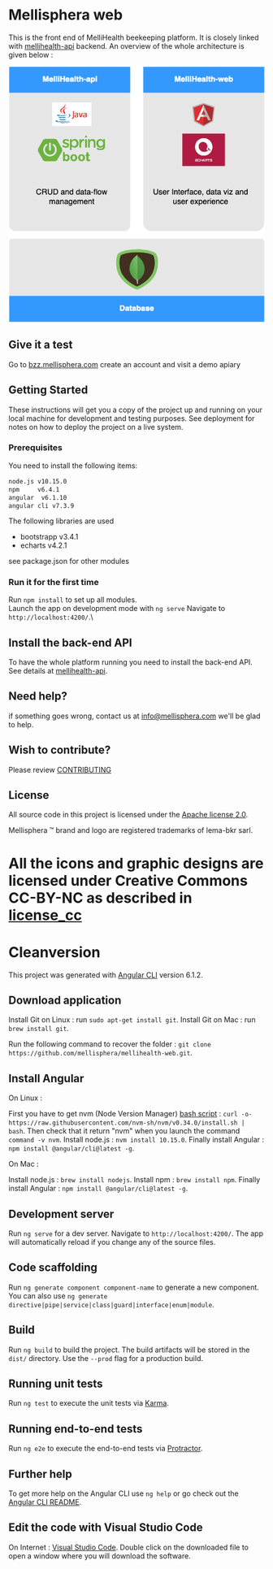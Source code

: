 # Mellisphera web

This is the front end of MelliHealth beekeeping platform. 
It is closely linked with [mellihealth-api](https://github.com/mellisphera/mellihealth-api) backend.
An overview of the whole architecture is given below :

![](img/mellihealth_scheme.png)

## Give it a test
Go to [bzz.mellisphera.com](https://bzz.mellisphera.com)
create an account and visit a demo apiary


## Getting Started

These instructions will get you a copy of the project up and running on your local machine for development and testing purposes. See deployment for notes on how to deploy the project on a live system.

### Prerequisites

You need to install the following items:

```
node.js v10.15.0
npm     v6.4.1
angular  v6.1.10  
angular cli v7.3.9
```
The following libraries are used
- bootstrapp v3.4.1
- echarts v4.2.1

see package.json for other modules

### Run it for the first time
Run `npm install` to set up all modules.\
Launch the app on development mode with `ng serve`
Navigate to `http://localhost:4200/`.\


## Install the back-end API
To have the whole platform running you need to install the back-end API.\
See details at [mellihealth-api](https://github.com/mellisphera/mellihealth-api).

## Need help?
if something goes wrong, contact us at info@mellisphera.com we'll be glad to help.

## Wish to contribute?
Please review [CONTRIBUTING](https://github.com/mellisphera/mellihealth-web/blob/master/CONTRIBUTING.md) 

## License
All source code in this project is licensed under the [Apache license 2.0](https://apache.org/licenses/LICENSE-2.0).

Mellisphera ™ brand and logo are registered trademarks of lema-bkr sarl. 

All the icons and graphic designs are licensed under Creative Commons CC-BY-NC as described in [license_cc](https://github.com/mellisphera/mellihealth-web/blob/master/LICENSE_CC)
=======
# Cleanversion

This project was generated with [Angular CLI](https://github.com/angular/angular-cli) version 6.1.2.

## Download application

Install Git on Linux : run `sudo apt-get install git`.
Install Git on Mac : run `brew install git`.

Run the following command to recover the folder : `git clone https://github.com/mellisphera/mellihealth-web.git`.

## Install Angular

On Linux :

First you have to get nvm (Node Version Manager) [bash script](https://github.com/nvm-sh/nvm) : `curl -o- https://raw.githubusercontent.com/nvm-sh/nvm/v0.34.0/install.sh | bash`.
Then check that it return "nvm" when you launch the command `command -v nvm`.
Install node.js : `nvm install 10.15.0`.
Finally install Angular : `npm install @angular/cli@latest -g`.

On Mac :

Install node.js : `brew install nodejs`.
Install npm : `brew install npm`.
Finally install Angular : `npm install @angular/cli@latest -g`.

## Development server

Run `ng serve` for a dev server. Navigate to `http://localhost:4200/`. The app will automatically reload if you change any of the source files.

## Code scaffolding

Run `ng generate component component-name` to generate a new component. You can also use `ng generate directive|pipe|service|class|guard|interface|enum|module`.

## Build

Run `ng build` to build the project. The build artifacts will be stored in the `dist/` directory. Use the `--prod` flag for a production build.

## Running unit tests

Run `ng test` to execute the unit tests via [Karma](https://karma-runner.github.io).

## Running end-to-end tests

Run `ng e2e` to execute the end-to-end tests via [Protractor](http://www.protractortest.org/).

## Further help

To get more help on the Angular CLI use `ng help` or go check out the [Angular CLI README](https://github.com/angular/angular-cli/blob/master/README.md).

## Edit the code with Visual Studio Code

On Internet : [Visual Studio Code](https://code.visualstudio.com/Download).
Double click on the downloaded file to open a window where you will download the software.
